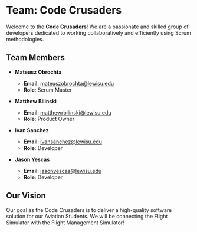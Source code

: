 # Team: Code Crusaders

Welcome to the **Code Crusaders**! We are a passionate and skilled group of developers dedicated to working collaboratively and efficiently using Scrum methodologies.

## Team Members

- **Mateusz Obrochta**
  - **Email**: [mateuszobrochta@lewisu.edu](mailto:mateuszobrochta@lewisu.edu)
  - **Role**: Scrum Master
  
- **Matthew Bilinski**
  - **Email**: [matthewrbilinski@lewisu.edu](mailto:matthewrbilinski@lewisu.edu)
  - **Role**: Product Owner

- **Ivan Sanchez**
  - **Email**: [ivansanchez@lewisu.edu](mailto:ivansanchez@lewisu.edu)
  - **Role**: Developer

- **Jason Yescas**
  - **Email**: [jasonyescas@lewisu.edu](mailto:jasonyescas@lewisu.edu)
  - **Role**: Developer

## Our Vision

Our goal as the Code Crusaders is to deliver a high-quality software solution for our Aviation Students. We will be connecting the Flight Simulator with the Flight Management Simulator!
